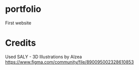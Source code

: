 # portfolio
 First website
# Credits
Used SALY - 3D Illustrations by Alzea https://www.figma.com/community/file/890095002328610853
